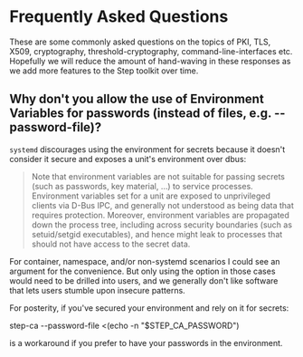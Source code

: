 # Frequently Asked Questions

These are some commonly asked questions on the topics of PKI, TLS, X509,
cryptography, threshold-cryptography, command-line-interfaces etc.
Hopefully we will reduce the amount of hand-waving in these responses as we add
more features to the Step toolkit over time.

## Why don't you allow the use of Environment Variables for passwords (instead of files, e.g. --password-file)?

`systemd` discourages using the environment for secrets because it doesn't
consider it secure and exposes a unit's environment over dbus:

> Note that environment variables are not suitable for passing secrets (such as
> passwords, key material, …) to service processes. Environment variables
> set for a unit are exposed to unprivileged clients via D-Bus IPC, and generally
> not understood as being data that requires protection. Moreover, environment
> variables are propagated down the process tree, including across security
> boundaries (such as setuid/setgid executables), and hence might leak to
> processes that should not have access to the secret data.

For container, namespace, and/or non-systemd scenarios I could see an argument
for the convenience. But only using the option in those cases would need to be
drilled into users, and we generally don't like software that lets users
stumble upon insecure patterns.

For posterity, if you've secured your environment and rely on it for secrets:

step-ca --password-file <(echo -n "$STEP_CA_PASSWORD")

is a workaround if you prefer to have your passwords in the environment.
